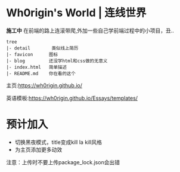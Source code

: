 # Wh0rigin's World | 连线世界

**施工中**
在前端的路上连滚带爬,外加一些自己学前端过程中的小项目，丑..
```
tree
|- detail        类似线上简历
|- favicon      图标
|- blog         还没学html和css做的无意义
|- index.html   简单描述
|- README.md    你在看的这个
```

主页:https://wh0rigin.github.io/

英语模板:https://wh0rigin.github.io/Essays/templates/

# 预计加入
* 切换黑夜模式，title变成kill la kill风格
* 为主页添加更多动效


注意：上传时不要上传package_lock.json会出错